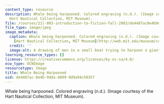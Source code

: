 ```yaml
---
content_type: resource
description: Whale being harpooned. Colored engraving (n.d.). (Image courtesy of the
  Hart Nautical Collection, MIT Museum).
file: /courses/21l-003-introduction-to-fiction-fall-2003/de4487ac0e4b9dda40999d9a94c50357_21l-003f03.jpg
file_type: image/jpeg
image_metadata:
  caption: Whale being harpooned. Colored engraving (n.d.). (Image courtesy of the
    [Hart Nautical Collection, MIT Museum](http://web.mit.edu/museum/collections/nautical.html)).
  credit: ''
  image-alt: A drawing of men in a small boat trying to harpoon a giant whale.
learning_resource_types: []
license: https://creativecommons.org/licenses/by-nc-sa/4.0/
ocw_type: OCWImage
resourcetype: Image
title: Whale Being Harpooned
uid: de4487ac-0e4b-9dda-4099-9d9a94c50357
---
```

Whale being harpooned. Colored engraving (n.d.). (Image courtesy of the Hart Nautical Collection, MIT Museum).